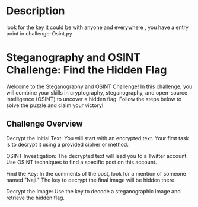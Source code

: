 # Description 
look for the key it could be with anyone and everywhere , you have a entry point in challenge-Osint.py

# Steganography and OSINT Challenge: Find the Hidden Flag

Welcome to the Steganography and OSINT Challenge! In this challenge, you will combine your skills in cryptography, steganography, and open-source intelligence (OSINT) to uncover a hidden flag. Follow the steps below to solve the puzzle and claim your victory!

## Challenge Overview

Decrypt the Initial Text: You will start with an encrypted text. Your first task is to decrypt it using a provided cipher or method.

OSINT Investigation: The decrypted text will lead you to a Twitter account. Use OSINT techniques to find a specific post on this account.

Find the Key: In the comments of the post, look for a mention of someone named "Naji." The key to decrypt the final image will be hidden there.

Decrypt the Image: Use the key to decode a steganographic image and retrieve the hidden flag.
